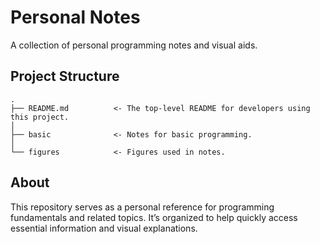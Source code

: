 # Personal Notes 
A collection of personal programming notes and visual aids.

## Project Structure
    .
    ├── README.md          <- The top-level README for developers using this project.
    │
    ├── basic              <- Notes for basic programming.
    │
    └── figures            <- Figures used in notes.


## About
This repository serves as a personal reference for programming fundamentals and related topics. It’s organized to help quickly access essential information and visual explanations.
